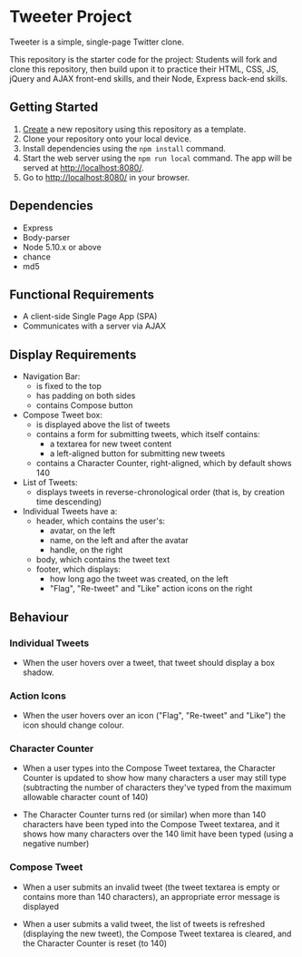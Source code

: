 # Tweeter Project

Tweeter is a simple, single-page Twitter clone.

This repository is the starter code for the project: Students will fork and clone this repository, then build upon it to practice their HTML, CSS, JS, jQuery and AJAX front-end skills, and their Node, Express back-end skills.

## Getting Started

1. [Create](https://docs.github.com/en/repositories/creating-and-managing-repositories/creating-a-repository-from-a-template) a new repository using this repository as a template.
2. Clone your repository onto your local device.
3. Install dependencies using the `npm install` command.
3. Start the web server using the `npm run local` command. The app will be served at <http://localhost:8080/>.
4. Go to <http://localhost:8080/> in your browser.

## Dependencies

- Express
- Body-parser
- Node 5.10.x or above
- chance
- md5

## Functional Requirements

- A client-side Single Page App (SPA)
- Communicates with a server via AJAX

## Display Requirements

- Navigation Bar:
  - is fixed to the top
  - has padding on both sides
  - contains Compose button
- Compose Tweet box:
  - is displayed above the list of tweets
   - contains a form for submitting tweets, which itself contains:
      - a textarea for new tweet content
      - a left-aligned button for submitting new tweets
  - contains a Character Counter, right-aligned, which by default shows 140
- List of Tweets:
  - displays tweets in reverse-chronological order (that is, by creation time descending)
- Individual Tweets have a:
  - header, which contains the user's:
    - avatar, on the left
    - name, on the left and after the avatar
    - handle, on the right
  - body, which contains the tweet text
  - footer, which displays:
    - how long ago the tweet was created, on the left
    - "Flag", "Re-tweet" and "Like" action icons on the right

## Behaviour
### Individual Tweets
- When the user hovers over a tweet, that tweet should display a box shadow.

### Action Icons
- When the user hovers over an icon ("Flag", "Re-tweet" and "Like") the icon should change colour.

### Character Counter
- When a user types into the Compose Tweet textarea, the Character Counter is updated to show how many characters a user may still type (subtracting the number of characters they've typed from the maximum allowable character count of 140)

- The Character Counter turns red (or similar) when more than 140 characters have been typed into the Compose Tweet textarea, and it shows how many characters over the 140 limit have been typed (using a negative number)

### Compose Tweet
- When a user submits an invalid tweet (the tweet textarea is empty or contains more than 140 characters), an appropriate error message is displayed

- When a user submits a valid tweet, the list of tweets is refreshed (displaying the new tweet), the Compose Tweet textarea is cleared, and the Character Counter is reset (to 140)










